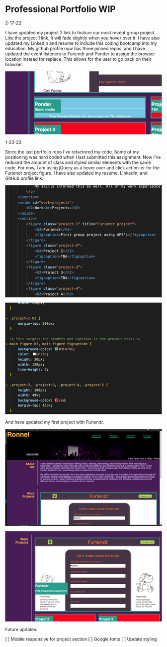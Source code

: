 # Professional Portfolio WIP

2-17-22:

I have updated my project 2 link to feature our most recent group project. Like the project 1 link, it will fade slightly when you hover over it. I have also updated my LinkedIn and resume to include this coding bootcamp into my education. My github profile now has three pinned repos, and I have updated the event listeners to Furiendr and Ponder to assign the browser location instead for replace. This allows for the user to go back on their browser. 

![screenshot](/assets/images/screen4.png)

1-23-22:

Since the last portfolio repo I've refactored my code. Some of my positioning was hard coded when I last submitted this assignment. Now I've reduced the amount of class and styled similar elements with the same code. For now, I am using jQuery as a hover over and click action-er for the Furiendr project figure. I have also updated my resume, LinkedIn, and GitHub profile link.

![screenshot](/assets/images/screen1.png)

![screenshot](/assets/images/screen3.png)

And have updated my first project with Furiendr.

![screenshot](/assets/images/portfolio1.png)

![screenshot](/assets/images/portfolio2.png)

Future updates:

[ ] Mobile responsive for project section
[ ] Google fonts
[ ] Update styling
